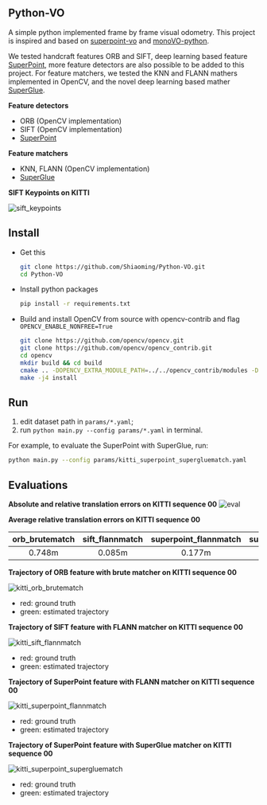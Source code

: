 ## Python-VO
A simple python implemented frame by frame visual odometry. This project is inspired and based on [superpoint-vo](https://github.com/syinari0123/SuperPoint-VO) and [monoVO-python](https://github.com/uoip/monoVO-python).

We tested handcraft features ORB and SIFT, deep learning based feature [SuperPoint](https://github.com/magicleap/SuperPointPretrainedNetwork), more feature detectors are also possible to be added to this project.
For feature matchers, we tested the KNN and FLANN mathers implemented in OpenCV, and the novel deep learning based mather [SuperGlue](https://github.com/magicleap/SuperGluePretrainedNetwork).

**Feature detectors**
- ORB (OpenCV implementation)
- SIFT (OpenCV implementation)
- [SuperPoint](https://github.com/magicleap/SuperPointPretrainedNetwork) 

**Feature matchers**
- KNN, FLANN (OpenCV implementation)
- [SuperGlue](https://github.com/magicleap/SuperGluePretrainedNetwork)

**SIFT Keypoints on KITTI**

![sift_keypoints](screenshots/sift_keypoints.png)

## Install

- Get this 
    ```bash
    git clone https://github.com/Shiaoming/Python-VO.git
    cd Python-VO
    ``` 
  
- Install python packages
    ```bash
    pip install -r requirements.txt
    ```

- Build and install OpenCV from source with opencv-contrib and flag `OPENCV_ENABLE_NONFREE=True`
    ```bash
    git clone https://github.com/opencv/opencv.git
    git clone https://github.com/opencv/opencv_contrib.git
    cd opencv
    mkdir build && cd build
    cmake .. -DOPENCV_EXTRA_MODULE_PATH=../../opencv_contrib/modules -DOPENCV_ENABLE_NONFREE=True
    make -j4 install 
    ```

## Run
1. edit dataset path in `params/*.yaml`;
2. run `python main.py --config params/*.yaml` in terminal.
    
For example, to evaluate the SuperPoint with SuperGlue, run:

```bash
python main.py --config params/kitti_superpoint_supergluematch.yaml
```

## Evaluations
**Absolute and relative translation errors on KITTI sequence 00**
![eval](results/eval.png)

**Average relative translation errors on KITTI sequence 00**

| orb_brutematch |     sift_flannmatch | superpoint_flannmatch | superpoint_supergluematch |
| :------------: | :-------------------: | :-------------------: | :-----------------------: |
|     0.748m     |        0.085m         |        0.177m         |          0.103m           |

**Trajectory of ORB feature with brute matcher on KITTI sequence 00**

![kitti_orb_brutematch](results/kitti_orb_brutematch.png)
- red: ground truth
- green: estimated trajectory

**Trajectory of SIFT feature with FLANN matcher on KITTI sequence 00**

![kitti_sift_flannmatch](results/kitti_sift_flannmatch.png)
- red: ground truth
- green: estimated trajectory

**Trajectory of SuperPoint feature with FLANN matcher on KITTI sequence 00**

![kitti_superpoint_flannmatch](results/kitti_superpoint_flannmatch.png)
- red: ground truth
- green: estimated trajectory

**Trajectory of SuperPoint feature with SuperGlue matcher on KITTI sequence 00**

![kitti_superpoint_supergluematch](results/kitti_superpoint_supergluematch.png)
- red: ground truth
- green: estimated trajectory